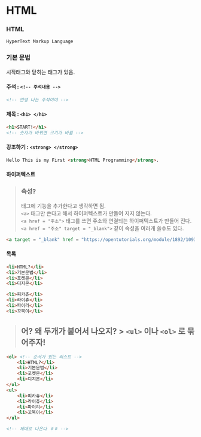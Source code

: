 # HTML

### HTML
`HyperText Markup Language`

### 기본 문법

시작태그와 닫히는 태그가 있음.

#### 주석 : ```<!-- 주석내용 -->```
```html
<!-- 안녕 나는 주석이야 -->
```

#### 제목 : ```<h1> </h1>```
```html
<h1>START!</h1>
<!-- 숫자가 바뀌면 크기가 바뀜 -->
```

#### 강조하기 : ```<strong> </strong>```
```html
Hello This is my First <strong>HTML Programming</strong>.
```

#### 하이퍼텍스트
> ### 속성?
> 태그에 기능을 추가한다고 생각하면 됨.\
> ```<a>``` 태그만 쓴다고 해서 하이퍼텍스트가 만들어 지지 않는다.\
> ```<a href = "주소">``` 태그를 쓰면 주소와 연결되는 하이퍼텍스트가 만들어 진다.\
> ```<a href = "주소" target = "_blank">``` 같이 속성을 여러개 쓸수도 있다.
> 
```html
<a target = "_blank" href = "https://opentutorials.org/module/1892/10932">하이퍼텍스트</a>
```

#### 목록

```html
<li>HTML?</li>
<li>기본문법</li>
<li>포켓몬</li>
<li>디지몬</li>

<li>피카츄</li>
<li>라이츄</li>
<li>파이리</li>
<li>꼬북이</li>
```
> ## 어? 왜 두개가 붙어서 나오지? > ```<ul>``` 이나 ```<ol>``` 로 묶어주자!

```html
<ol> <!-- 순서가 있는 리스트 -->
    <li>HTML?</li>
    <li>기본문법</li>
    <li>포켓몬</li>
    <li>디지몬</li>
</ol>
<ul>
    <li>피카츄</li>
    <li>라이츄</li>
    <li>파이리</li>
    <li>꼬북이</li>
</ul>

<!-- 제대로 나온다 ㅎㅎ -->
```
